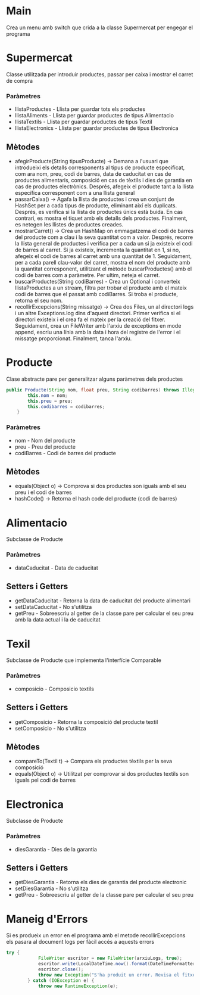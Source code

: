 # Main
Crea un menu amb switch que crida a la classe Supermercat per engegar el programa

# Supermercat
Classe utilitzada per introduir productes, passar per caixa i mostrar el carret de compra
### Paràmetres
- llistaProductes - Llista per guardar tots els productes
- llistaAliments - Llista per guardar productes de tipus Alimentacio
- llistaTextils - Llista per guardar productes de tipus Textil
- llistaElectronics - Llista per guardar productes de tipus Electronica
## Mètodes
- afegirProducte(String tipusProducte) -> Demana a l'usuari que introdueixi els detalls corresponents al tipus de producte especificat, com ara nom, preu, codi de barres, data de caducitat en cas de productes alimentaris, composició en cas de tèxtils i dies de garantia en cas de productes electrònics. Després, afegeix el producte tant a la llista específica corresponent com a una llista general
- passarCaixa() -> Agafa la llista de productes i crea un conjunt de HashSet per a cada tipus de producte, eliminant així els duplicats. Després, es verifica si la llista de productes únics està buida. En cas contrari, es mostra el tiquet amb els detalls dels productes. Finalment, es netegen les llistes de productes creades.
- mostrarCarret() -> Crea un HashMap on emmagatzema el codi de barres del producte com a clau i la seva quantitat com a valor. Després, recorre la llista general de productes i verifica per a cada un si ja existeix el codi de barres al carret. Si ja existeix, incrementa la quantitat en 1, si no, afegeix el codi de barres al carret amb una quantitat de 1. Seguidament, per a cada parell clau-valor del carret, mostra el nom del producte amb la quantitat corresponent, utilitzant el mètode buscarProductes() amb el codi de barres com a paràmetre. Per ultim, neteja el carret.
- buscarProductes(String codiBarres) - Crea un Optional i converteix llistaProductes a un stream, filtra per trobar el producte amb el mateix codi de barres que el passat amb codiBarres. Si troba el producte, retorna el seu nom.
- recollirExcepcions(String missatge) -> Crea dos Files, un al directori logs i un altre Exceptions.log dins d'aquest directori. Primer verifica si el directori existeix i el crea  fa el mateix per la creació del fitxer. Seguidament, crea un FileWriter amb l'arxiu de exceptions en mode append, escriu una línia amb la data i hora del registre de l'error i el missatge proporcionat. Finalment, tanca l'arxiu.

# Producte
Clase abstracte pare per generalitzar alguns paràmetres dels productes
```java
public Producte(String nom, float preu, String codibarres) throws IllegalArgumentException{
        this.nom = nom;
        this.preu = preu;
        this.codibarres = codibarres;
    }
```
### Paràmetres
- nom - Nom del producte
- preu - Preu del producte
- codiBarres - Codi de barres del producte

## Mètodes
- equals(Object o) -> Comprova si dos productes son iguals amb el seu preu i  el codi de barres
- hashCode() -> Retorna el hash code del producte (codi de barres)

# Alimentacio
Subclasse de Producte

### Paràmetres
- dataCaducitat - Data de caducitat

## Setters i Getters
- getDataCaducitat - Retorna la data de caducitat del producte alimentari
- setDataCaducitat - No s'utilitza
- getPreu - Sobreescriu al getter de la classe pare per calcular el seu preu amb la data actual i la de caducitat


# Texil
Subclasse de Producte que implementa l'interfície Comparable

### Paràmetres
- composicio - Composicio textils

## Setters i Getters
- getComposicio - Retorna la composició del producte textil
- setComposicio - No s'utilitza

## Mètodes
- compareTo(Textil t) -> Compara els productes tèxtils per la seva composició
- equals(Object o) -> Utilitzat per comprovar si dos productes textils son iguals pel codi de barres

# Electronica
Subclasse de Producte

### Paràmetres
- diesGarantia - Dies de la garantia

## Setters i Getters
- getDiesGarantia - Retorna els dies de garantia del producte electronic
- setDiesGarantia - No s'utilitza
- getPreu - Sobreescriu al getter de la classe pare per calcular el seu preu

# Maneig d'Errors
Si es produeix un error en el programa amb el metode recollirExcepcions els pasara al document logs per fàcil accés a aquests errors
```java
try {
            FileWriter escritor = new FileWriter(arxiuLogs, true);
            escritor.write(LocalDateTime.now().format(DateTimeFormatter.ofPattern("dd-MM-yyyy HH:mm:ss")) + " - " + missatge + '\n');
            escritor.close();
            throw new Exception("S'ha produit un error. Revisa el fitxer de logs");
        } catch (IOException e) {
            throw new RuntimeException(e);
```